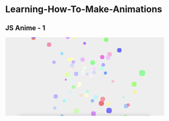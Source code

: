 # Learning-How-To-Make-Animations

## JS Anime - 1

![first-animation](https://github.com/roger-rangel/Learning-How-To-Make-Animations/blob/main/JS%20Anime%20-%201/animation-1.png)
